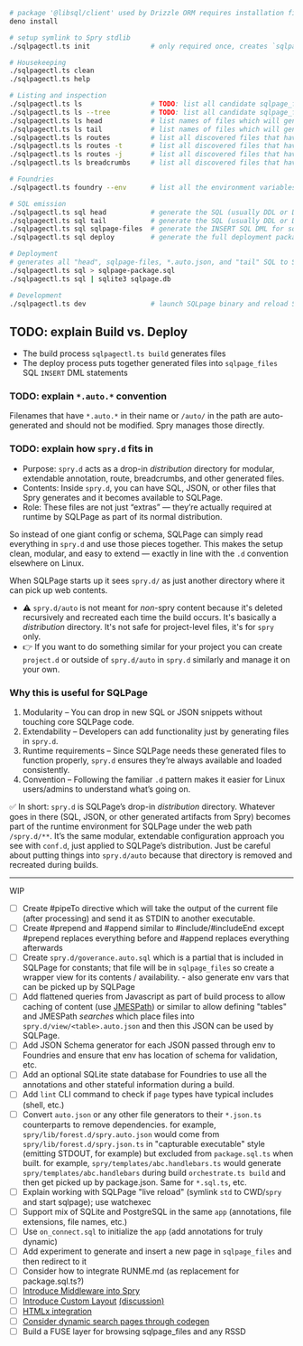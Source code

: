 ```bash
# package '@libsql/client' used by Drizzle ORM requires installation first
deno install

# setup symlink to Spry stdlib
./sqlpagectl.ts init               # only required once, creates `sqlpage/sqlpage.json` and `src/spry` symlink

# Housekeeping
./sqlpagectl.ts clean
./sqlpagectl.ts help

# Listing and inspection
./sqlpagectl.ts ls                 # TODO: list all candidate sqlpage_files content files and if there are any annotation errors
./sqlpagectl.ts ls --tree          # TODO: list all candidate sqlpage_files content files as a tree
./sqlpagectl.ts ls head            # list names of files which will generate SQL DDL/DML for "init" operations that go before sqlpage_files inserts
./sqlpagectl.ts ls tail            # list names of files which will generate SQL DDL/DML for "finalization" operations that go after sqlpage_files inserts
./sqlpagectl.ts ls routes          # list all discovered files that have route annotations as a tree
./sqlpagectl.ts ls routes -t       # list all discovered files that have route annotations as a table
./sqlpagectl.ts ls routes -j       # list all discovered files that have route annotations as JSON
./sqlpagectl.ts ls breadcrumbs     # list all discovered files that have route annotations as breadcrumbs

# Foundries
./sqlpagectl.ts foundry --env      # list all the environment variables which will be made available to executables

# SQL emission
./sqlpagectl.ts sql head           # generate the SQL (usually DDL or DML, not SQL) that go before sqlpage_files inserts
./sqlpagectl.ts sql tail           # generate the SQL (usually DDL or DML, not SQL) that go after sqlpage_files inserts
./sqlpagectl.ts sql sqlpage-files  # generate the INSERT SQL DML for sqlpage_files contents
./sqlpagectl.ts sql deploy         # generate the full deployment package (all the above)

# Deployment
# generates all "head", sqlpage-files, *.auto.json, and "tail" SQL to STDOUT
./sqlpagectl.ts sql > sqlpage-package.sql
./sqlpagectl.ts sql | sqlite3 sqlpage.db

# Development
./sqlpagectl.ts dev                # launch SQLpage binary and reload SQLite content on file changes
```

## TODO: explain Build vs. Deploy

- The build process `sqlpagectl.ts build` generates files
- The deploy process puts together generated files into `sqlpage_files` SQL
  `INSERT` DML statements

### TODO: explain `*.auto.*` convention

Filenames that have `*.auto.*` in their name or `/auto/` in the path are
auto-generated and should not be modified. Spry manages those directly.

### TODO: explain how `spry.d` fits in

- Purpose: `spry.d` acts as a drop-in _distribution_ directory for modular,
  extendable annotation, route, breadcrumbs, and other generated files.
- Contents: Inside `spry.d`, you can have SQL, JSON, or other files that Spry
  generates and it becomes available to SQLPage.
- Role: These files are not just “extras” — they’re actually required at runtime
  by SQLPage as part of its normal distribution.

So instead of one giant config or schema, SQLPage can simply read everything in
`spry.d` and use those pieces together. This makes the setup clean, modular, and
easy to extend — exactly in line with the `.d` convention elsewhere on Linux.

When SQLPage starts up it sees `spry.d/` as just another directory where it can
pick up web contents.

- ⚠️ `spry.d/auto` is not meant for _non_-spry content because it's deleted
  recursively and recreated each time the build occurs. It's basically a
  _distribution_ directory. It's not safe for project-level files, it's for
  `spry` only.
- 👉 If you want to do something similar for your project you can create
  `project.d` or outside of `spry.d/auto` in `spry.d` similarly and manage it on
  your own.

### Why this is useful for SQLPage

1. Modularity – You can drop in new SQL or JSON snippets without touching core
   SQLPage code.
2. Extendability – Developers can add functionality just by generating files in
   `spry.d`.
3. Runtime requirements – Since SQLPage needs these generated files to function
   properly, `spry.d` ensures they’re always available and loaded consistently.
4. Convention – Following the familiar `.d` pattern makes it easier for Linux
   users/admins to understand what’s going on.

✅ In short: `spry.d` is SQLPage’s drop-in _distribution_ directory. Whatever
goes in there (SQL, JSON, or other generated artifacts from Spry) becomes part
of the runtime environment for SQLPage under the web path `/spry.d/**`. It’s the
same modular, extendable configuration approach you see with `conf.d`, just
applied to SQLPage’s distribution. Just be careful about putting things into
`spry.d/auto` because that directory is removed and recreated during builds.

---

WIP

- [ ] Create #pipeTo directive which will take the output of the current file
      (after processing) and send it as STDIN to another executable.
- [ ] Create #prepend and #append similar to #include/#includeEnd except
      #prepend replaces everything before and #append replaces everything
      afterwards
- [ ] Create `spry.d/goverance.auto.sql` which is a partial that is included in
      SQLPage for constants; that file will be in `sqlpage_files` so create a
      wrapper view for its contents / availability. - also generate env vars
      that can be picked up by SQLPage
- [ ] Add flattened queries from Javascript as part of build process to allow
      caching of content (use
      [JMESPath](https://github.com/cloudydeno/jmespath)) or similar to allow
      defining "tables" and JMESPath _searches_ which place files into
      `spry.d/view/<table>.auto.json` and then this JSON can be used by SQLPage.
- [ ] Add JSON Schema generator for each JSON passed through env to Foundries
      and ensure that env has location of schema for validation, etc.
- [ ] Add an optional SQLite state database for Foundries to use all the
      annotations and other stateful information during a build.
- [ ] Add `lint` CLI command to check if `page` types have typical includes
      (shell, etc.)
- [ ] Convert `auto.json` or any other file generators to their `*.json.ts`
      counterparts to remove dependencies. for example,
      `spry/lib/forest.d/spry.auto.json` would come from
      `spry/lib/forest.d/spry.json.ts` in "capturable executable" style
      (emitting STDOUT, for example) but excluded from `package.sql.ts` when
      built. for example, `spry/templates/abc.handlebars.ts` would generate
      `spry/templates/abc.handlebars` during build `orchestrate.ts build` and
      then get picked up by package.json. Same for `*.sql.ts`, etc.
- [ ] Explain working with SQLPage "live reload" (symlink `std` to CWD/`spry`
      and start sqlpage); use watchexec
- [ ] Support mix of SQLite and PostgreSQL in the same `app` (annotations, file
      extensions, file names, etc.)
- [ ] Use `on_connect.sql` to initialize the `app` (add annotations for truly
      dynamic)
- [ ] Add experiment to generate and insert a new page in `sqlpage_files` and
      then redirect to it
- [ ] Consider how to integrate RUNME.md (as replacement for package.sql.ts?)
- [ ] [Introduce Middleware into Spry](https://github.com/sqlpage/SQLPage/discussions/584)
- [ ] [Introduce Custom Layout](https://github.com/sqlpage/SQLPage/blob/main/sqlpage/templates/shell.handlebars)
      [(discussion)](https://github.com/sqlpage/SQLPage/discussions/731)
- [ ] [HTMLx integration](https://github.com/sqlpage/SQLPage/discussions/628)
- [ ] [Consider dynamic search pages through codegen](https://github.com/sqlpage/SQLPage/discussions/699)
- [ ] Build a FUSE layer for browsing sqlpage_files and any RSSD

